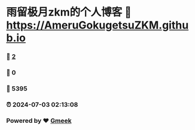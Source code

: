 # 雨留极月zkm的个人博客 :link: https://AmeruGokugetsuZKM.github.io 
### :page_facing_up: [2](https://AmeruGokugetsuZKM.github.io/tag.html) 
### :speech_balloon: 0 
### :hibiscus: 5395 
### :alarm_clock: 2024-07-03 02:13:08 
### Powered by :heart: [Gmeek](https://github.com/Meekdai/Gmeek)
